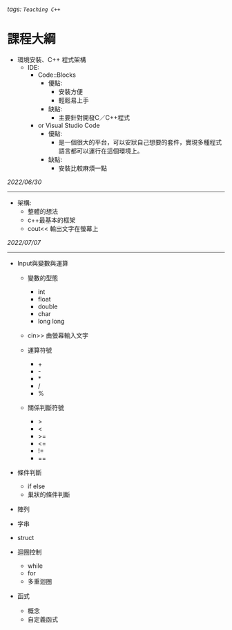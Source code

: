 ###### tags: `Teaching C++`
# 課程大綱
* 環境安裝、C++ 程式架構
    * IDE: 
        * Code::Blocks
            * 優點: 
                * 安裝方便
                * 輕鬆易上手
            * 缺點: 
                * 主要針對開發C／C++程式
        * or Visual Studio Code
            * 優點: 
                * 是一個很大的平台，可以安狀自己想要的套件，實現多種程式語言都可以運行在這個環境上。
            * 缺點: 
                * 安裝比較麻煩一點

*2022/06/30*

------------------
* 架構:
    * 整體的想法
    * c++最基本的框架
    * cout<< 輸出文字在螢幕上


*2022/07/07*

---------------------

* Input與變數與運算
    * 變數的型態
        * int
        * float
        * double
        * char
        * long long
    * cin>> 由螢幕輸入文字

    * 運算符號
        * \+
        * \-
        * \*
        * \/
        * \%
    * 關係判斷符號
        * \>
        * \<
        * \>=
        * \<=
        * \!=
        * \==

* 條件判斷
    * if else
    * 巢狀的條件判斷

* 陣列

* 字串

* struct

* 迴圈控制
    * while
    * for
    * 多重迴圈

* 函式
    * 概念
    * 自定義函式
